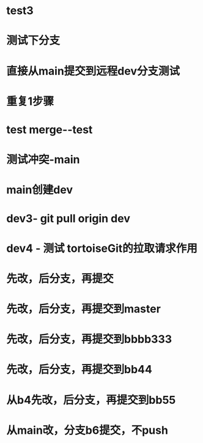 # test3
# 测试下分支
# 直接从main提交到远程dev分支测试
# 重复1步骤
# test merge--test
# 测试冲突-main
# main创建dev
# dev3- git pull origin dev
# dev4 - 测试 tortoiseGit的拉取请求作用
# 先改，后分支，再提交
# 先改，后分支，再提交到master
# 先改，后分支，再提交到bbbb333
# 先改，后分支，再提交到bb44
# 从b4先改，后分支，再提交到bb55
# 从main改，分支b6提交，不push